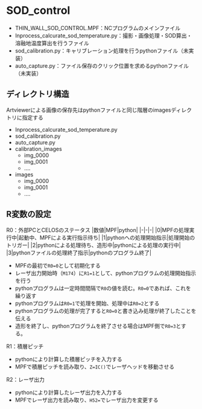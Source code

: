 # SOD_control

- THIN_WALL_SOD_CONTROL.MPF：NCプログラムのメインファイル
- Inprocess_calcurate_sod_temperature.py：撮影・画像処理・SOD算出・溶融地温度算出を行うファイル
- sod_calibration.py：キャリブレーション処理を行うpythonファイル（未実装）
- auto_capture.py：ファイル保存のクリック位置を求めるpythonファイル（未実装）

## ディレクトリ構造

Artviewerによる画像の保存先はpythonファイルと同じ階層のimagesディレクトリに指定する

- Inprocess_calcurate_sod_temperature.py
- sod_calibration.py
- auto_capture.py
- calibration_images
  - img_0000
  - img_0001
  - ....
- images
  - img_0000
  - img_0001
  - ....


## R変数の設定

R0：外部PCとCELOSのステータス
|数値|MPF|python|
|-|-|-|
|0|MPFの処理実行中|起動中、MPFによる実行指示待ち|
|1|pythonへの処理開始指示|処理開始のトリガー|
|2|pythonによる処理待ち、造形中|pythonによる処理の実行中|
|3|pythonファイルの処理終了指示|pythonのプログラム終了|

- MPFの最初で`R0=0`として初期化する
- レーザ出力開始時（`M174`）に`R1=1`として、pythonプログラムの処理開始指示を行う
- pythonプログラムは一定時間間隔で`R0`の値を読む。`R0=0`であれば、これを繰り返す
- pythonプログラムは`R0=1`で処理を開始、処理中は`R0=2`とする
- pythonプログラムの処理が完了すると`R0=0`と書き込み処理が終了したことを伝える
- 造形を終了し、pythonプログラムを終了させる場合はMPF側で`R0=3`とする。

R1：積層ピッチ

- pythonにより計算した積層ピッチを入力する
- MPFで積層ピッチを読み取り、`Z=IC()`でレーザヘッドを移動させる

R2：レーザ出力

- pythonにより計算したレーザ出力を入力する
- MPFでレーザ出力を読み取り、`H52=`でレーザ出力を変更する